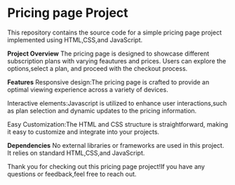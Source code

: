 # Pricing page Project
This repository contains the source code for a simple pricing page project implemented using HTML,CSS,and JavaScript.

**Project Overview**
The pricing page is designed to showcase different subscription plans with varying feautures and prices.
Users can explore the options,select a plan, and proceed with the checkout process.

**Features**
Responsive design:The pricing page is crafted to provide an optimal viewing experience across a variety of devices.

Interactive elements:Javascript is utilized to enhance user interactions,such as plan selection and dynamic updates to the pricing information.

Easy Customization:The HTML and CSS structure is straightforward, making it easy to customize and integrate into your projects.

**Dependencies**
No external libraries or frameworks are used in this project.
It relies on standard HTML,CSS,and JavaScript.

Thank you for checking out this pricing page project!If you have any questions or feedback,feel free to reach out.
